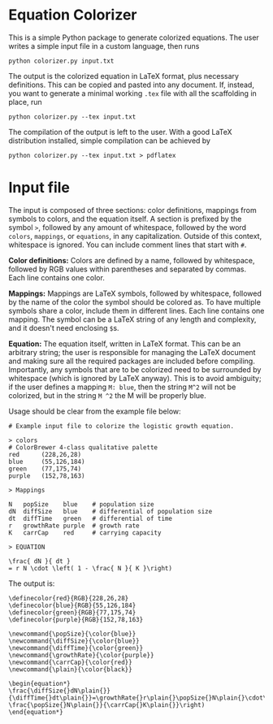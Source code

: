 Equation Colorizer
==================

This is a simple Python package to generate colorized equations. The user
writes a simple input file in a custom language, then runs

    python colorizer.py input.txt

The output is the colorized equation in LaTeX format, plus necessary
definitions. This can be copied and pasted into any document. If, instead, you
want to generate a minimal working `.tex` file with all the scaffolding in
place, run

    python colorizer.py --tex input.txt

The compilation of the output is left to the user. With a good LaTeX
distribution installed, simple compilation can be achieved by

    python colorizer.py --tex input.txt > pdflatex

Input file
==========

The input is composed of three sections: color definitions, mappings from
symbols to colors, and the equation itself. A section is prefixed by the symbol
`>`, followed by any amount of whitespace, followed by the word `colors`,
`mappings`, or `equations`, in any capitalization. Outside of this context,
whitespace is ignored. You can include comment lines that start with `#`.

**Color definitions:** Colors are defined by a name, followed by whitespace,
followed by RGB values within parentheses and separated by commas. Each line
contains one color.

**Mappings:** Mappings are LaTeX symbols, followed by whitespace, followed by
the name of the color the symbol should be colored as. To have multiple symbols
share a color, include them in different lines. Each line contains one mapping.
The symbol can be a LaTeX string of any length and complexity, and it doesn't
need enclosing `$`s.

**Equation:** The equation itself, written in LaTeX format. This can be an
arbitrary string; the user is responsible for managing the LaTeX document and
making sure all the required packages are included before compiling.
Importantly, any symbols that are to be colorized need to be surrounded by
whitespace (which is ignored by LaTeX anyway). This is to avoid ambiguity; if
the user defines a mapping `M: blue`, then the string `M^2` will not be
colorized, but in the string `M ^2` the M will be properly blue.

Usage should be clear from the example file below:

    # Example input file to colorize the logistic growth equation.

    > colors
    # ColorBrewer 4-class qualitative palette
    red		 (228,26,28)
    blue 	 (55,126,184)
    green 	 (77,175,74)
    purple 	 (152,78,163)

    > Mappings

    N   popSize    blue    # population size
    dN  diffSize   blue    # differential of population size
    dt  diffTime   green   # differential of time
    r   growthRate purple  # growth rate
    K   carrCap    red     # carrying capacity

    > EQUATION

    \frac{ dN }{ dt }
    = r N \cdot \left( 1 - \frac{ N }{ K }\right)

The output is:

    \definecolor{red}{RGB}{228,26,28}
    \definecolor{blue}{RGB}{55,126,184}
    \definecolor{green}{RGB}{77,175,74}
    \definecolor{purple}{RGB}{152,78,163}

    \newcommand{\popSize}{\color{blue}}
    \newcommand{\diffSize}{\color{blue}}
    \newcommand{\diffTime}{\color{green}}
    \newcommand{\growthRate}{\color{purple}}
    \newcommand{\carrCap}{\color{red}}
    \newcommand{\plain}{\color{black}}

    \begin{equation*}
    \frac{\diffSize{}dN\plain{}}{\diffTime{}dt\plain{}}=\growthRate{}r\plain{}\popSize{}N\plain{}\cdot\left(1-\frac{\popSize{}N\plain{}}{\carrCap{}K\plain{}}\right)
    \end{equation*}
